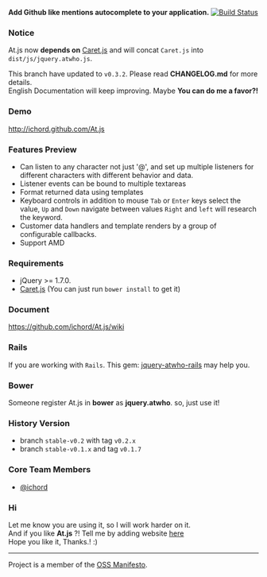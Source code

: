 **Add Github like mentions autocomplete to your application.** [![Build Status](https://travis-ci.org/ichord/At.js.png)](https://travis-ci.org/ichord/At.js)

### Notice

At.js now **depends on** [Caret.js](https://github.com/ichord/Caret.js) and will concat `Caret.js` into `dist/js/jquery.atwho.js`.

This branch have updated to `v0.3.2`. Please read **CHANGELOG.md** for more details.  
English Documentation will keep improving. Maybe **You can do me a favor?!**

### Demo

http://ichord.github.com/At.js


### Features Preview

* Can listen to any character
    not just '@', and set up multiple listeners for different characters with different behavior and data.
* Listener events can be bound to multiple textareas
* Format returned data using templates
* Keyboard controls in addition to mouse
    `Tab` or `Enter` keys select the value, `Up` and `Down` navigate between values
    `Right` and `left` will research the keyword.
* Customer data handlers and template renders by a group of configurable callbacks.
* Support AMD

### Requirements

* jQuery >= 1.7.0.
* [Caret.js](https://github.com/ichord/Caret.js) (You can just run `bower install` to get it) 

### Document
https://github.com/ichord/At.js/wiki

### Rails
If you are working with `Rails`. This gem: [jquery-atwho-rails](https://github.com/ichord/jquery-atwho-rails) may help you.

### Bower
Someone register At.js in **bower** as **jquery.atwho**. so, just use it!


### History Version

* branch `stable-v0.2` with tag `v0.2.x`
* branch `stable-v0.1.x` and tag `v0.1.7`

### Core Team Members

* [@ichord](https://github.com/ichord)

### Hi
Let me know you are using it, so I will work harder on it.  
And if you like **At.js** ?! Tell me by adding website [here](https://github.com/ichord/At.js/wiki/Sites)  
Hope you like it, Thanks.! :)

---

Project is a member of the [OSS Manifesto](http://ossmanifesto.org/).
